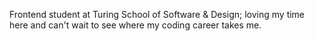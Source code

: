 Frontend student at Turing School of Software & Design; loving my time here and can't wait to see where my coding career takes me.
<!---
EvanSSwanson/EvanSSwanson is a ✨ special ✨ repository because its `README.md` (this file) appears on your GitHub profile.
You can click the Preview link to take a look at your changes.
--->
